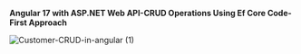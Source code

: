 **Angular 17 with ASP.NET Web API-CRUD Operations Using Ef Core Code-First Approach**


![Customer-CRUD-in-angular (1)](https://github.com/ShivamDureja/DotnetProject/assets/74757115/e5ec7c81-19a4-4d84-b9a1-7676a7d01c74)
